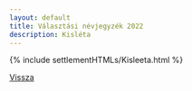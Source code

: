 ```yaml
---
layout: default
title: Választási névjegyzék 2022
description: Kisléta
---
```


{% include settlementHTMLs/Kisleeta.html %}

[Vissza](../)